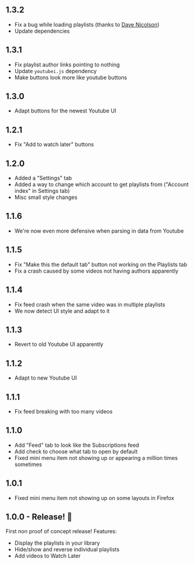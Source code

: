 ## 1.3.2

-   Fix a bug while loading playlists (thanks to
    [Dave Nicolson](https://github.com/dnicolson))
-   Update dependencies

## 1.3.1

-   Fix playlist author links pointing to nothing
-   Update `youtubei.js` dependency
-   Make buttons look more like youtube buttons

## 1.3.0

-   Adapt buttons for the newest Youtube UI

## 1.2.1

-   Fix "Add to watch later" buttons

## 1.2.0

-   Added a "Settings" tab
-   Added a way to change which account to get playlists from ("Account index"
    in Settings tab)
-   Misc small style changes

## 1.1.6

-   We're now even more defensive when parsing in data from Youtube

## 1.1.5

-   Fix "Make this the default tab" button not working on the Playlists tab
-   Fix a crash caused by some videos not having authors apparently

## 1.1.4

-   Fix feed crash when the same video was in multiple playlists
-   We now detect UI style and adapt to it

## 1.1.3

-   Revert to old Youtube UI apparently

## 1.1.2

-   Adapt to new Youtube UI

## 1.1.1

-   Fix feed breaking with too many videos

## 1.1.0

-   Add "Feed" tab to look like the Subscriptions feed
-   Add check to choose what tab to open by default
-   Fixed mini menu item not showing up or appearing a million times sometimes

## 1.0.1

-   Fixed mini menu item not showing up on some layouts in Firefox

## 1.0.0 - Release! 🎉

First non proof of concept release! Features:

-   Display the playlists in your library
-   Hide/show and reverse individual playlists
-   Add videos to Watch Later
